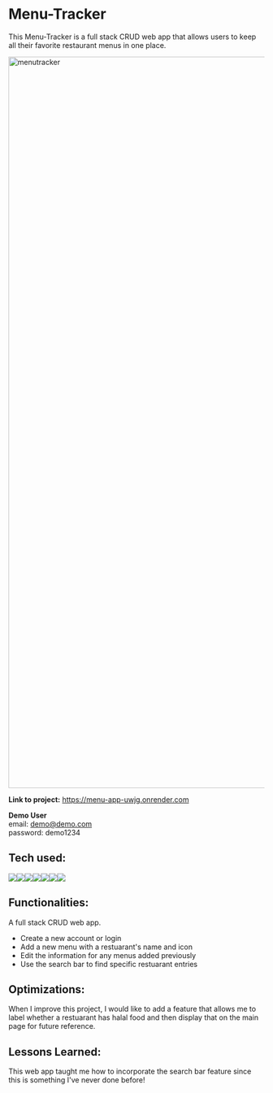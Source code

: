 # Menu-Tracker
This Menu-Tracker is a full stack CRUD web app that allows users to keep all their favorite restaurant menus in one place.

<img width="1440" alt="menutracker" src="https://github.com/fatima-basharat/Menu-Tracker/assets/117535181/f378ebad-66ea-4e27-9d93-6e0b302b25f9">

**Link to project:** https://menu-app-uwjg.onrender.com <br>

**Demo User** <br>
email: demo@demo.com <br>
password: demo1234



## Tech used:

<div style="display: flex; flex-direction: row;" align=left >
  <a href="https://developer.mozilla.org/en-US/docs/Web/HTML" target="_blank">
    <img src="https://img.shields.io/static/v1?&style=flat&logo=HTML5&logoColor=white&labelColor=AD9D90&label=&message=HTML&color=AD9D90"/>
  </a>
  <a href="https://developer.mozilla.org/en-US/docs/Web/CSS" target="_blank">
    <img src="https://img.shields.io/static/v1?&style=flat&logo=CSS3&logoColor=white&labelColor=AD9D90&label=&message=CSS&color=AD9D90"/>
  </a>
  <a href="https://developer.mozilla.org/en-US/docs/Web/JavaScript" target="_blank">
    <img src="https://img.shields.io/static/v1?&style=flat&logo=javascript&logoColor=white&labelColor=AD9D90&label=&message=JAVASCRIPT&color=AD9D90"/>
  </a>
  <a href="https://getbootstrap.com" target="_blank">
    <img src="https://img.shields.io/static/v1?&style=flat&logo=bootstrap&logoColor=white&labelColor=AD9D90&label=&message=BOOTSTRAP&color=AD9D90"/>
  </a>
  <a href="https://expressjs.com/" target="_blank">
    <img src="https://img.shields.io/static/v1?&style=flat&logo=express&logoColor=white&labelColor=AD9D90&label=&message=EXPRESS&color=AD9D90"/>
  </a>
  <a href="https://nodejs.org/en/docs/" target="_blank">
    <img src="https://img.shields.io/static/v1?&style=flat&logo=nodedotjs&logoColor=white&labelColor=AD9D90&label=&message=NODE&color=AD9D90"/>
  </a>
  <a href="https://www.mongodb.com/docs/" target="_blank">
    <img src="https://img.shields.io/static/v1?&style=flat&logo=mongodb&logoColor=white&labelColor=AD9D90&label=&message=MONGODB&color=AD9D90"/>
  </a>
</div>


## Functionalities:

A full stack CRUD web app.

- Create a new account or login
- Add a new menu with a restuarant's name and icon
- Edit the information for any menus added previously
- Use the search bar to find specific restuarant entries


## Optimizations:

When I improve this project, I would like to add a feature that allows me to label whether a restuarant has halal food and then display that on the main page for future reference.


## Lessons Learned:

This web app taught me how to incorporate the search bar feature since this is something I've never done before!

